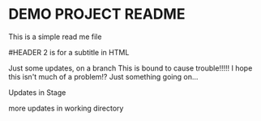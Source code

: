# DEMO PROJECT README 

This is a simple read me file

#HEADER 2 is for a subtitle in HTML 

Just some updates, on a branch
This is bound to cause trouble!!!!!
I hope this isn't much of a problem!?
Just something going on...



Updates in Stage

more updates in working directory